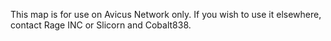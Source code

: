 This map is for use on Avicus Network only. If you wish to use it elsewhere, contact Rage INC or Slicorn and Cobalt838.
